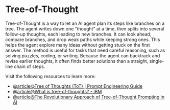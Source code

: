 # Tree-of-Thought

Tree-of-Thought is a way to let an AI agent plan its steps like branches on a tree. The agent writes down one “thought” at a time, then splits into several follow-up thoughts, each leading to new branches. It can look ahead, compare branches, and drop weak paths while keeping strong ones. This helps the agent explore many ideas without getting stuck on the first answer. The method is useful for tasks that need careful reasoning, such as solving puzzles, coding, or writing. Because the agent can backtrack and revise earlier thoughts, it often finds better solutions than a straight, single-line chain of steps.

Visit the following resources to learn more:

- [@article@Tree of Thoughts (ToT) | Prompt Engineering Guide](https://www.promptingguide.ai/techniques/tot)
- [@article@What is tree-of-thoughts? - IBM](https://www.ibm.com/think/topics/tree-of-thoughts)
- [@article@The Revolutionary Approach of Tree-of-Thought Prompting in AI](https://medium.com/@WeavePlatform/the-revolutionary-approach-of-tree-of-thought-prompting-in-ai-eb7c0872247b)
